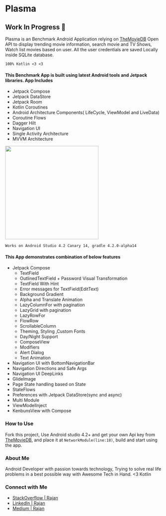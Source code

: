 # Plasma

## Work In Progress 🚧

Plasma is an Benchmark Android Application relying on [TheMovieDB](https://www.themoviedb.org) Open API to display trending movie information, 
search movie and TV Shows, Watch list movies based on user. All the user credentials are saved Locally inside SQLite database.

```100% Kotlin <3 <3```

#### This Benchmark App is built using latest Android tools and Jetpack libraries. App Includes
- Jetpack Compose
- Jetpack DataStore
- Jetpack Room
- Kotlin Coroutines
- Android Architecture Components( LifeCycle, ViewModel and LiveData)
- Coroutine Flows
- Dagger Hilt
- Navigation UI
- Single Activity Architecture
- MVVM Architecture

<img src="/screenshots/demo.gif?raw=true" width="300"/>


```Works on Android Studio 4.2 Canary 14, gradle 4.2.0-alpha14```


#### This App demonstrates combination of below features
- Jetpack Compose
    - TextField
    - OutlinedTextField + Password Visual Transformation
    - TextField With Hint
    - Error messages for TextField(EditText)
    - Background Gradient 
    - Alpha and Translate Animation
    - LazyColumnFor with pagination
    - LazyGrid with pagination
    - LazyRowFor
    - FlowRow
    - ScrollableColumn
    - Theming, Styling ,Custom Fonts
    - Day/Night Support
    - ComposeView
    - Modifiers
    - Alert Dialog
    - Text Animation
- Navigation UI with BottomNavigationBar
- Navigation Directions and Safe Args
- Navigation UI DeepLinks
- GlideImage
- Page State handling based on State
- StateFlows
- Preferences with Jetpack DataStore(sync and async)
- Multi Module
- ViewModelInject
- KenbunsView with Compose


### How to Use
Fork this project, Use Android studio 4.2+ and get your own Api key from [TheMovieDB](https://www.themoviedb.org), and place it at 
```NetworkModule(line:18)```, build and start using the app.

### About Me 
Android Developer with passion towards technology, Trying to solve real life problems in a best possible way with Awesome Tech in Hand. <3 Kotlin

### Connect with Me
- [StackOverflow | Rajan](https://stackoverflow.com/users/3159267/rajan-ks)
- [LinkedIn | Rajan](https://www.linkedin.com/in/rajan-ks/)
- [Medium | Rajan](https://medium.com/@rajanks)